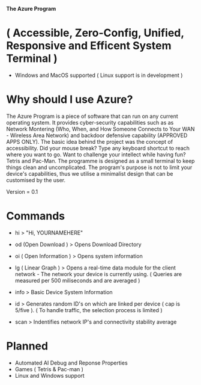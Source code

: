 **The Azure Program**
# ( Accessible, Zero-Config, Unified, Responsive and Efficent System Terminal )


 - Windows and MacOS supported ( Linux support is in development )

# Why should I use Azure?

The Azure Program is a piece of software that can run on any current operating system. It provides cyber-security capabilities such as as Network Montering (Who, When, and How Someone Connects to Your WAN - Wireless Area Network) and backdoor defensive capability (APPROVED APPS ONLY). The basic idea behind the project was the concept of accessibility. Did your mouse break? Type any keyboard shortcut to reach where you want to go. Want to challenge your intellect while having fun? Tetris and Pac-Man. The programme is designed as a small terminal to keep things clean and uncomplicated. The program's purpose is not to limit your device's capabilities, thus we utilise a minimalist design that can be customised by the user.

Version = 0.1      

# Commands

- hi > "Hi, YOURNAMEHERE"

- od (Open Download ) > Opens Download Directory

- oi ( Open Information ) > Opens system information 

- lg ( Linear Graph ) > Opens a real-time data module for the client network - The network your device is currently using. ( Queries are measured per 500 miliseconds and are averaged )

- info > Basic Device System Information

- id > Generates random ID's on which are linked per device ( cap is 5/five ). ( To handle traffic, the selection process is limited )

- scan > Indentifies network IP's and connectivity stability average

# Planned
- Automated AI Debug and Reponse Properties
- Games ( Tetris & Pac-man ) 
- Linux and Windows support
